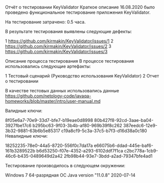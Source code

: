 Отчёт о тестировании KeyValidator
Краткое описание
16.08.2020 было проведено функциональное тестирование приложения KeyValidator.

На тестирование затрачено: 0.5 часа.

В результате тестирования выявлены следующие дефекты:

1 https://github.com/kirmakin/KeyValidator/issues/1
2 https://github.com/kirmakin/KeyValidator/issues/2
3 https://github.com/kirmakin/KeyValidator/issues/3

Описание процесса тестирования
В процессе тестирования использовались следующие артефакты:

1 Тестовый сценарий (Руководство использования KeyValidator)
2 Отчет о тестировании

В качестве тестовых данных использовались данные https://github.com/netology-code/javaqa-homeworks/blob/master/intro/user-manual.md

Валидные ключи:

8f05e6a7-70e9-33d7-bfe7-b19eae0d8998
80b427f8-92cd-3aae-ba04-3927fbe17c6
b295bc63-9f03-3b4b-af80-969b39f8c262
387eedc6-12e9-3b32-9881-63b6b5e85317
c19a8cf9-5c3a-37c5-b7f3-d16d38a0c180
Невалидные ключи:

18252235-78e0-44a5-8720-556f0c7da17a
e66075b6-ddad-445e-baf6-161b3289522b
b6d53250-f07e-4352-a293-6102ddf7f1ca
c2bc778a-1cb9-46c6-b435-0489649d2a42
2fb98b44-93e7-3bdd-a2ad-79347bfe4ad1

Тестирование производилось в следующем окружении:

Windows 7 64-разрядная ОС
Java version "11.0.8" 2020-07-14